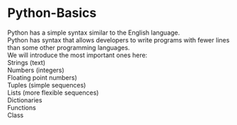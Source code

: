 # Python-Basics
Python has a simple syntax similar to the English language.<br /> 
Python has syntax that allows developers to write programs with fewer lines than some other programming languages.<br /> 
We will introduce the most important ones here: <br />
Strings (text) <br />
Numbers (integers) <br />
Floating point numbers)<br /> 
Tuples (simple sequences)<br />
Lists (more flexible sequences)<br />
Dictionaries<br />
Functions<br />
Class<br />
